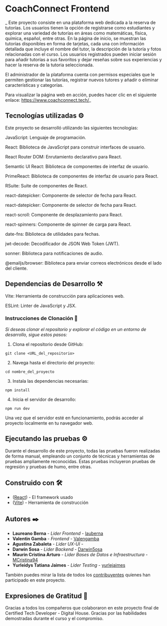# CoachConnect Frontend
_
Este proyecto consiste en una plataforma web dedicada a la reserva de tutorías. Los usuarios tienen la opción de registrarse como estudiantes y explorar una variedad de tutorías en áreas como matemáticas, física, química, español, entre otras. En la página de inicio, se muestran las tutorías disponibles en forma de tarjetas, cada una con información detallada que incluye el nombre del tutor, la descripción de la tutoría y fotos relacionadas con el curso. Los usuarios registrados pueden iniciar sesión para añadir tutorías a sus favoritos y dejar reseñas sobre sus experiencias y hacer la reserva de la tutoria seleccionada.

El administrador de la plataforma cuenta con permisos especiales que le permiten gestionar las tutorías, registrar nuevos tutores y añadir o eliminar características y categorías.

Para visualizar la página web en acción, puedes hacer clic en el siguiente enlace: https://www.coachconnect.tech/_

## Tecnologías utilizadas ⚙️

Este proyecto se desarrolló utilizando las siguientes tecnologías:

JavaScript: Lenguaje de programación.

React: Biblioteca de JavaScript para construir interfaces de usuario.

React Router DOM: Enrutamiento declarativo para React.

Semantic UI React: Biblioteca de componentes de interfaz de usuario.

PrimeReact: Biblioteca de componentes de interfaz de usuario para React.

RSuite: Suite de componentes de React.

react-datepicker: Componente de selector de fecha para React.

react-datepicker: Componente de selector de fecha para React.

react-scroll: Componente de desplazamiento para React.

react-spinners: Componente de spinner de carga para React.

date-fns: Biblioteca de utilidades para fechas.

jwt-decode: Decodificador de JSON Web Token (JWT).

sonner: Biblioteca para notificaciones de audio.

@emailjs/browser: Biblioteca para enviar correos electrónicos desde el lado del cliente.

## Dependencias de Desarrollo ⚒️

Vite: Herramienta de construcción para aplicaciones web.

ESLint: Linter de JavaScript y JSX.

### Instrucciones de Clonación 🔧

_Si deseas clonar el repositorio y explorar el código en un entorno de desarrollo, sigue estos pasos:_


1. Clona el repositorio desde GitHub:
```
git clone <URL_del_repositorio>
```
2. Navega hasta el directorio del proyecto:
```
cd nombre_del_proyecto
```
3. Instala las dependencias necesarias:
```
npm install
```
4. Inicia el servidor de desarrollo:
```
npm run dev
```
Una vez que el servidor esté en funcionamiento, podrás acceder al proyecto localmente en tu navegador web.

## Ejecutando las pruebas ⚙️

Durante el desarrollo de este proyecto, todas las pruebas fueron realizadas de forma manual, empleando un conjunto de técnicas y herramientas de pruebas ampliamente reconocidas. Estas pruebas incluyeron pruebas de regresión y pruebas de humo, entre otras.

## Construido con 🛠️


* ([React](https://es.react.dev/learn/installation)) - El framework usado
* ([Vite](https://es.vitejs.dev/guide/)) - Herramienta de construcción


## Autores ✒️

* **Laureano Berna** - *Lider Frontend* - [lauberna](https://github.com/lauberna)
* **Valentin Gamba** - *Frontend* - [Valengamba](https://github.com/Valengamba)
* **Agustina Zabaleta** - *Lider UX-UI* - []()
* **Darwin Sosa** - *Lider Backend* - [Darwin5osa](https://github.com/Darwin5osa)
* **Maurin Cristina Arturo** - *Lider Bases de Datos e Infraestructura* - [MCristina94](https://github.com/MCristina94)
* **Yurleidys Tatiana Jaimes** - *Lider Testing* - [yurlejaimes](https://github.com/yurlejaimes)

También puedes mirar la lista de todos los [contribuyentes](https://github.com/your/project/contributors) quíenes han participado en este proyecto. 

## Expresiones de Gratitud 🎁

Gracias a todos los compañeros que colaboraron en este proyecto final de Certified Tech Developer - Digital House.
Gracias por las habilidades demostradas durante el curso y el compromiso.


